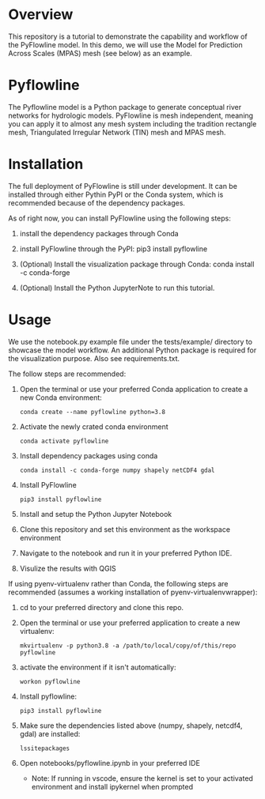 # Overview 
This repository is a tutorial to demonstrate the capability and workflow of the PyFlowline model. In this demo, we will use the Model for Prediction Across Scales (MPAS) mesh (see below) as an example.

# Pyflowline
The Pyflowline model is a Python package to generate conceptual river networks for hydrologic models. PyFlowline is mesh independent, meaning you can apply it to almost any mesh system including the tradition rectangle mesh, Triangulated Irregular Network (TIN) mesh and MPAS mesh.


# Installation
The full deployment of PyFlowline is still under development. It can be installed through either Pythin PyPI or the Conda system, which is recommended because of the dependency packages.

As of right now, you can install PyFlowline using the following steps:

1. install the dependency packages through Conda 


2. install PyFlowline through the PyPI:
    pip3 install pyflowline

3. (Optional) Install the visualization package through Conda:
    conda install -c conda-forge

4. (Optional) Install the Python JupyterNote to run this tutorial.


# Usage
We use the notebook.py example file under the tests/example/ directory to showcase the model workflow.
An additional Python package is required for the visualization purpose. Also see requirements.txt.

The follow steps are recommended:  

1. Open the terminal or use your preferred Conda application to create a new Conda environment:

    `conda create --name pyflowline python=3.8`

2. Activate the newly crated conda environment

    `conda activate pyflowline`

3. Install dependency packages using conda  

    `conda install -c conda-forge numpy shapely netCDF4 gdal`

4. Install PyFlowline  

    `pip3 install pyflowline`

5. Install and setup the Python Jupyter Notebook

6. Clone this repository and set this environment as the workspace environment

7. Navigate to the notebook and run it in your preferred Python IDE.

8. Visulize the results with QGIS


If using pyenv-virtualenv rather than Conda, the following steps are recommended (assumes a working installation of pyenv-virtualenvwrapper):  

1. cd to your preferred directory and clone this repo.

2. Open the terminal or use your preferred application to create a new virtualenv:    

    `mkvirtualenv -p python3.8 -a /path/to/local/copy/of/this/repo pyflowline`
	
3. activate the environment if it isn't automatically:
	
	`workon pyflowline`
	
4. Install pyflowline:
	
	`pip3 install pyflowline`

5. Make sure the dependencies listed above (numpy, shapely, netcdf4, gdal) are installed:

    `lssitepackages`
	
6. Open notebooks/pyflowline.ipynb in your preferred IDE
	- Note: If running in vscode, ensure the kernel is set to your activated environment and install ipykernel when prompted
